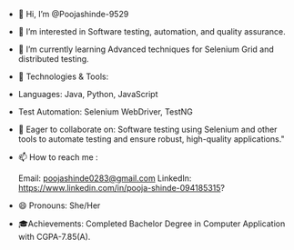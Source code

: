 - 👋 Hi, I’m @Poojashinde-9529
  
- 👀 I’m interested in Software testing, automation, and quality assurance.
- 🌱 I’m currently learning Advanced techniques for Selenium Grid and distributed testing.
- 🔧 Technologies & Tools:
- Languages: Java, Python, JavaScript
- Test Automation: Selenium WebDriver, TestNG
- 💞️ Eager to collaborate on: Software testing using Selenium and other tools to automate testing and ensure robust, high-quality applications."
- 📫 How to reach me :
  
   Email: poojashinde0283@gmail.com
   LinkedIn: https://www.linkedin.com/in/pooja-shinde-094185315?
- 😄 Pronouns: She/Her
- 🎓Achievements: Completed Bachelor Degree in Computer Application with CGPA-7.85(A).


